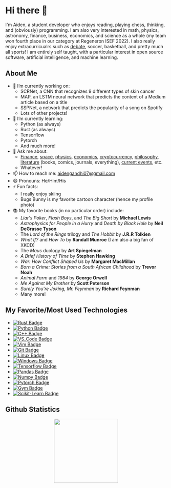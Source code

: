 # Hi there 👋

I'm Aiden, a student developer who enjoys reading, playing chess, thinking, and (obviously) programming. I am also very interested in math, physics, astronomy, finance, business, economics, and science as a whole (my team won fourth place in our category at Regeneron ISEF 2022). I also really enjoy extracurricualrs such as [debate](https://xkcd.com/1432/), soccer, basketball, and pretty much all sports! I am entirely self taught, with a particular interest in open source software, artificial intelligence, and machine learning.

## About Me
- 🔭 I’m currently working on:
  * SCRNet, a CNN that recognizes 9 different types of skin cancer
  * MAP, an LSTM neural network that predicts the content of a Medium article based on a title
  * SSPNet, a network that predicts the popularity of a song on Spotify
  * Lots of other projects!
- 🌱 I’m currently learning:
  * Python (as always)
  * Rust (as always)
  * Tensorflow
  * Pytorch
  * And much more!
- 💬 Ask me about:
  * [Finance](https://xkcd.com/1570/), [space](https://xkcd.com/2599/), [physics](https://xkcd.com/793/), [economics](https://xkcd.com/808/), [cryptocurrency](https://www.youtube.com/watch?v=cbI31x3Fp%200), [philosophy](https://xkcd.com/220/), [literature](https://xkcd.com/971/) (books, comics, journals, everything), [current events](https://xkcd.com/2174/), etc.
  * Whatever!
- 📫 How to reach me: aidengandhi07@gmail.com
- 😄 Pronouns: He/Him/His
- ⚡ Fun facts:
  * I really enjoy skiing
  * Bugs Bunny is my favorite cartoon character (hence my profile photo)
- 📚 My favorite books (in no particular order) include:
  * *Liar's Poker*, *Flash Boys*, and *The Big Short* by **Michael Lewis**
  * *Astrophysics for People in a Hurry* and *Death by Black Hole* by **Neil DeGrasse Tyson**
  * The *Lord of the Rings* trilogy and *The Hobbit* by **J.R.R Tolkien**
  * *What If?* and *How To* by **Randall Munroe** (I am also a big fan of XKCD)
  * The *Maus* duology by **Art Spiegelman**
  * *A Brief History of Time* by **Stephen Hawking** 
  * *War: How Conflict Shaped Us* by **Margaret MacMillan**
  * *Born a Crime: Stories from a South African Childhood* by **Trevor Noah**
  * *Animal Farm* and *1984* by **George Orwell**
  * *Me Against My Brother* by **Scott Peterson**
  * *Surely You're Joking, Mr. Feynman* by **Richard Feynman**
  * Many more!
  

## My Favorite/Most Used Technologies
- [![Rust Badge](https://img.shields.io/badge/rust-%23DEA584.svg?style=for-the-badge&labelColor=black&color=BF634F&logo=rust&logoColor=BF634F)](https://www.youtube.com/watch?v=cE0wfjsybIQ) 
- [![Python Badge](https://img.shields.io/badge/python-2314354C.svg?style=for-the-badge&labelColor=black&color=0041A0&logo=python&logoColor=0041A0)](https://xkcd.com/1987/) 
- [![C++ Badge](https://img.shields.io/badge/c++-%2300599C.svg?style=for-the-badge&labelColor=black&color=7B02CE&logo=c%2B%2B&logoColor=7B02CE)](https://xkcd.com/303/)
- [![VS_Code Badge](https://img.shields.io/badge/Visual_Studio_Code-0078d7.svg?style=for-the-badge&labelColor=black&color=188EF4&logo=visual-studio-code&logoColor=188EF4)](https://xkcd.com/1513/)
- [![Vim Badge](https://img.shields.io/badge/VIM-%2311AB00.svg?style=for-the-badge&labelColor=black&color=1F9100&logo=vim&logoColor=1F9100)](https://xkcd.com/378/) 
- [![Git Badge](https://img.shields.io/badge/git/github-%23F05033.svg?style=for-the-badge&labelColor=black&color=7B7B7B&logo=git&logoColor=7B7B7B)](https://xkcd.com/1597/) 
- [![Linux Badge](https://img.shields.io/badge/Linux-FCC624?style=for-the-badge&labelColor=black&color=FF00B7&logo=linux&logoColor=FF00B7)](https://xkcd.com/149/) 
- [![Windows Badge](https://img.shields.io/badge/Windows-0078D6?style=for-the-badge&labelColor=black&color=EBFF11&logo=windows&logoColor=EBFF11)](https://xkcd.com/612/) 
- [![Tensorflow Badge](https://img.shields.io/badge/Tensorflow-00876D?style=for-the-badge&labelColor=black&color=FF5E00&logo=tensorflow&logoColor=FF5E00)](https://xkcd.com/1838/)
- [![Pandas Badge](https://img.shields.io/badge/Pandas-409T25?style=for-the-badge&labelColor=black&color=4ACE23&logo=pandas&logoColor=4ACE23)](https://xkcd.com/2494/)
- [![Numpy Badge](https://img.shields.io/badge/Numpy-716JE3?style=for-the-badge&labelColor=black&color=16D2C3&logo=numpy&logoColor=16D2C3)](https://xkcd.com/1131/)
- [![Pytorch Badge](https://img.shields.io/badge/Pytorch-898D08?style=for-the-badge&labelColor=black&color=D70000&logo=pytorch&logoColor=D70000)](https://xkcd.com/2173/)
- [![Gym Badge](https://img.shields.io/badge/OpenAI_Gym-204T50?style=for-the-badge&labelColor=black&color=11AED1&logo=openaigym&logoColor=11AED1)](https://xkcd.com/1002/)
- [![Scikit-Learn Badge](https://img.shields.io/badge/Scikit--Learn-44H710?style=for-the-badge&labelColor=black&color=FFAA62&logo=scikit-learn&logoColor=FFAA62)](https://xkcd.com/2265/)

## Github Statistics
<p align="center">
    <img height="200px" src="https://github-readme-stats.vercel.app/api?username=000600&show_icons=true&count_private=true&theme=github_dark">
</p>

